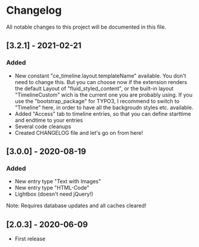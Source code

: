 # Changelog
All notable changes to this project will be documented in this file.

## [3.2.1] - 2021-02-21

### Added
- New constant "ce_timeline.layout.templateName" available. You don't need to change this. But you can choose now if the extension renders the default Layout of "fluid_styled_content", or the built-in layout "TimelineCustom" wich is the current one you are probably using. If you use the "bootstrap_package" for TYPO3, I recommend to switch to "Timeline" here, in order to have all the backgroudn styles etc. available.
- Added "Access" tab to timeline entries, so that you can define starttime and endtime to your entries
- Several code cleanups
- Created CHANGELOG file and let's go on from here!

## [3.0.0] - 2020-08-19

### Added
- New entry type "Text with Images"
- New entry type "HTML-Code"
- Lightbox (doesn't need jQuery!)

Note: Requires database updates and all caches cleared!

## [2.0.3] - 2020-06-09
- First release

